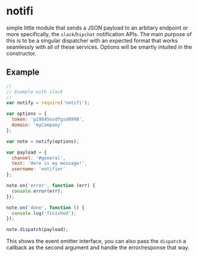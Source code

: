 # notifi

simple little module that sends a JSON payload to an arbitary endpoint or more
specifically, the `slack`/`hipchat` notification APIs. The main purpose of
this is to be a singular dispatcher with an expected format that works
seamlessly with all of these services. Options will be smartly intuited in the
constructor.

## Example

```js
//
// Example with slack
//
var notify = require('notifi');

var options = {
  token: 'p19845osdfgsd0998',
  domain: 'myCompany'
};

var note = notify(options);

var payload = {
  channel: '#general',
  text: 'Here is my message!',
  username: 'notifier'
};

note.on('error', function (err) {
  console.error(err);
});

note.on('done', function () {
  console.log('finished');
});

note.dispatch(payload);

```

This shows the event emitter interface, you can also pass the `dispatch`
a callback as the second argument and handle the error/response that way.

